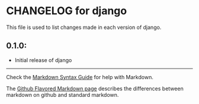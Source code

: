 # CHANGELOG for django

This file is used to list changes made in each version of django.

## 0.1.0:

* Initial release of django

- - - 
Check the [Markdown Syntax Guide](http://daringfireball.net/projects/markdown/syntax) for help with Markdown.

The [Github Flavored Markdown page](http://github.github.com/github-flavored-markdown/) describes the differences between markdown on github and standard markdown.
